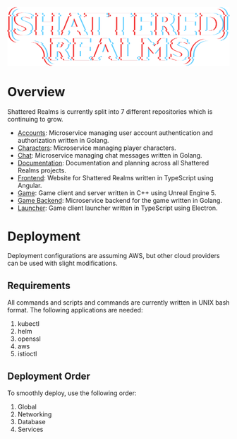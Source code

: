 ![Shattered Realms Logo](assets/images/logo/WhiteLogo.png)
# Overview
Shattered Realms is currently split into 7 different repositories which is continuing to grow.
- [Accounts](https://github.com/ShatteredRealms/Accounts): Microservice managing user account authentication and authorization written in Golang.
- [Characters](https://github.com/ShatteredRealms/Characters): Microservice managing player characters.
- [Chat](https://github.com/ShatteredRealms/Chat): Microservice managing chat messages written in Golang.
- [Documentation](#): Documentation and planning across all Shattered Realms projects.
- [Frontend](https://github.com/ShatteredRealms/Frontend): Website for Shattered Realms written in TypeScript using Angular.
- [Game](https://github.com/ShatteredRealms/ShatteredRealms_Game): Game client and server written in C++ using Unreal Engine 5.
- [Game Backend](https://github.com/ShatteredRealms/GameBackend): Microservice backend for the game written in Golang.
- [Launcher](https://github.com/ShatteredRealms/Launcher): Game client launcher written in TypeScript using Electron.

# Deployment
Deployment configurations are assuming AWS, but other cloud providers can be used with slight modifications.

## Requirements
All commands and scripts and commands are currently written in UNIX bash format. The following applications are needed:
1. kubectl
2. helm
3. openssl
4. aws
5. istioctl

## Deployment Order
To smoothly deploy, use the following order:
1. Global
2. Networking
3. Database
4. Services